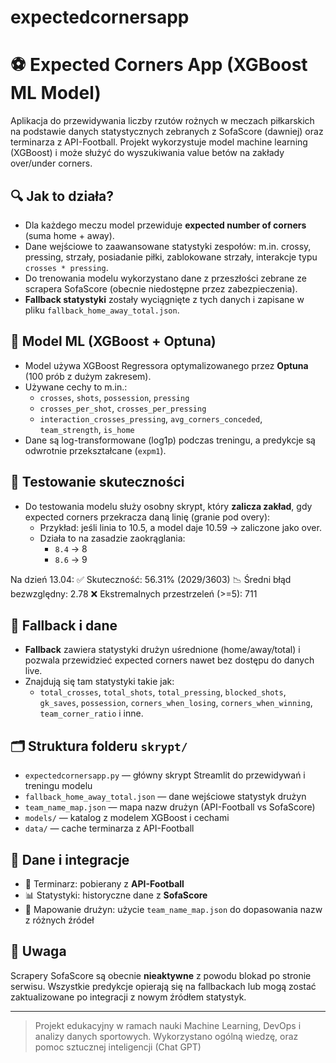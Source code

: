 # expectedcornersapp
# ⚽ Expected Corners App (XGBoost ML Model)

Aplikacja do przewidywania liczby rzutów rożnych w meczach piłkarskich na podstawie danych statystycznych zebranych z SofaScore (dawniej) oraz terminarza z API-Football. Projekt wykorzystuje model machine learning (XGBoost) i może służyć do wyszukiwania value betów na zakłady over/under corners.

## 🔍 Jak to działa?

- Dla każdego meczu model przewiduje **expected number of corners** (suma home + away).
- Dane wejściowe to zaawansowane statystyki zespołów: m.in. crossy, pressing, strzały, posiadanie piłki, zablokowane strzały, interakcje typu `crosses * pressing`.
- Do trenowania modelu wykorzystano dane z przeszłości zebrane ze scrapera SofaScore (obecnie niedostępne przez zabezpieczenia).
- **Fallback statystyki** zostały wyciągnięte z tych danych i zapisane w pliku `fallback_home_away_total.json`.

## 🧠 Model ML (XGBoost + Optuna)

- Model używa XGBoost Regressora optymalizowanego przez **Optuna** (100 prób z dużym zakresem).
- Używane cechy to m.in.:
  - `crosses`, `shots`, `possession`, `pressing`
  - `crosses_per_shot`, `crosses_per_pressing`
  - `interaction_crosses_pressing`, `avg_corners_conceded`, `team_strength`, `is_home`
- Dane są log-transformowane (log1p) podczas treningu, a predykcje są odwrotnie przekształcane (`expm1`).

## 🧪 Testowanie skuteczności

- Do testowania modelu służy osobny skrypt, który **zalicza zakład**, gdy expected corners przekracza daną linię (granie pod overy):
  - Przykład: jeśli linia to 10.5, a model daje 10.59 → zaliczone jako over. 
  - Działa to na zasadzie zaokrąglania:
    - `8.4` → 8
    - `8.6` → 9

Na dzień 13.04:
✅ Skuteczność: 56.31% (2029/3603)
📉 Średni błąd bezwzględny: 2.78
❌ Ekstremalnych przestrzeleń (>=5): 711


## 💾 Fallback i dane

- **Fallback** zawiera statystyki drużyn uśrednione (home/away/total) i pozwala przewidzieć expected corners nawet bez dostępu do danych live.
- Znajdują się tam statystyki takie jak:
  - `total_crosses`, `total_shots`, `total_pressing`, `blocked_shots`, `gk_saves`, `possession`, `corners_when_losing`, `corners_when_winning`, `team_corner_ratio` i inne.

## 🗂 Struktura folderu `skrypt/`

- `expectedcornersapp.py` — główny skrypt Streamlit do przewidywań i treningu modelu
- `fallback_home_away_total.json` — dane wejściowe statystyk drużyn
- `team_name_map.json` — mapa nazw drużyn (API-Football vs SofaScore)
- `models/` — katalog z modelem XGBoost i cechami
- `data/` — cache terminarza z API-Football

## 🔗 Dane i integracje

- 📅 Terminarz: pobierany z **API-Football**
- 📊 Statystyki: historyczne dane z **SofaScore**
- 🔄 Mapowanie drużyn: użycie `team_name_map.json` do dopasowania nazw z różnych źródeł

## 🛑 Uwaga

Scrapery SofaScore są obecnie **nieaktywne** z powodu blokad po stronie serwisu. Wszystkie predykcje opierają się na fallbackach lub mogą zostać zaktualizowane po integracji z nowym źródłem statystyk.

---

> Projekt edukacyjny w ramach nauki Machine Learning, DevOps i analizy danych sportowych.
> Wykorzystano ogólną wiedzę, oraz pomoc sztucznej inteligencji (Chat GPT)

